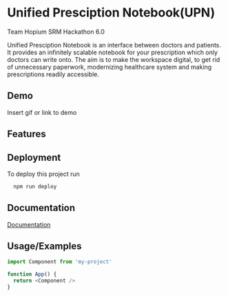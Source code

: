 # Unified Presciption Notebook(UPN)
Team Hopium SRM Hackathon 6.0

Unified Presciption Notebook is an interface between doctors and patients. 
It provides an infinitely scalable notebook for your prescription which only doctors can write onto. 
The aim is to make the workspace digital, to get rid of unnecessary paperwork, modernizing healthcare system and making prescriptions readily accessible. 


## Demo

Insert gif or link to demo

## Features



## Deployment

To deploy this project run

```bash
  npm run deploy
```


## Documentation

[Documentation](https://linktodocumentation)


## Usage/Examples

```javascript
import Component from 'my-project'

function App() {
  return <Component />
}
```
